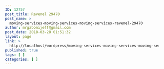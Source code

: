 ```yaml
---
ID: 12757
post_title: Ravenel 29470
post_name: >
  moving-services-moving-services-moving-services-ravenel-29470
author: mrgabonijeff@gmail.com
post_date: 2018-03-28 01:51:32
layout: page
link: >
  http://localhost/wordpress/moving-services-moving-services-moving-services-ravenel-29470/
published: true
tags: [ ]
categories: [ ]
---
```

